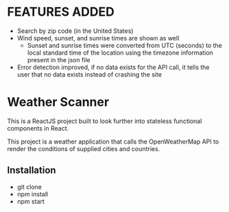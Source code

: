 # FEATURES ADDED
  - Search by zip code (in the United States)
  - Wind speed, sunset, and sunrise times are shown as well
    - Sunset and sunrise times were converted from UTC (seconds) to the local standard time of the location using the timezone information present in the json file
  - Error detection improved, if no data exists for the API call, it tells the user that no data exists instead of crashing the site


# Weather Scanner
This is a ReactJS project built to look further into stateless functional components in React.

This project is a weather application that calls the OpenWeatherMap API to render the conditions of supplied cities and countries.


## Installation

* git clone  
* npm install
* npm start
